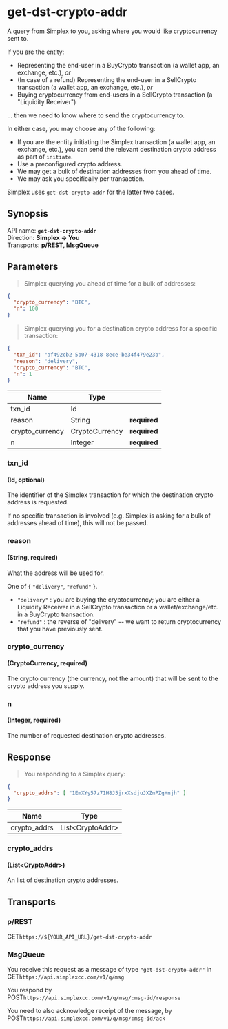 # get-dst-crypto-addr #

A query from Simplex to you, asking where you would like cryptocurrency sent to.

If you are the entity:

 * Representing the end-user in a BuyCrypto transaction (a wallet app, an exchange, etc.), _or_
 * (In case of a refund) Representing the end-user in a SellCrypto transaction (a wallet app, an exchange, etc.), _or_
 * Buying cryptocurrency from end-users in a SellCrypto transaction (a "Liquidity Receiver")

... then we need to know where to send the cryptocurrency to.

In either case, you may choose any of the following:

 * If you are the entity initiating the Simplex transaction (a wallet app, an exchange, etc.), you can send the relevant destination crypto address as part of `initiate`.
 * Use a preconfigured crypto address.
 * We may get a bulk of destination addresses from you ahead of time.
 * We may ask you specifically per transaction.

Simplex uses `get-dst-crypto-addr` for the latter two cases.

## Synopsis ##

API name: **`get-dst-crypto-addr`**  
Direction: **Simplex &rarr; You**  
Transports: **p/REST, MsgQueue**

## Parameters ##

> Simplex querying you ahead of time for a bulk of addresses:

```json
{
  "crypto_currency": "BTC",
  "n": 100
}
```

> Simplex querying you for a destination crypto address for a specific transaction:

```json
{
  "txn_id": "af492cb2-5b07-4318-8ece-be34f479e23b",
  "reason": "delivery",
  "crypto_currency": "BTC",
  "n": 1
}
```

Name            | Type           |   |
--------------- | -------------- | - |
txn_id          | Id             |
reason          | String         | **required**
crypto_currency | CryptoCurrency | **required**
n               | Integer        | **required**

### txn_id ###
#### (Id, optional)

The identifier of the Simplex transaction for which the destination crypto address is requested.

If no specific transaction is involved (e.g. Simplex is asking for a bulk of addresses ahead of time), this will not be passed.

### reason ###
#### (String, **required**)

What the address will be used for.

One of { `"delivery"`, `"refund"` }.

 * `"delivery"` : you are buying the cryptocurrency; you are either a Liquidity Receiver in a SellCrypto transaction or a wallet/exchange/etc. in a BuyCrypto transaction.
 * `"refund"` : the reverse of "delivery" -- we want to return cryptocurrency that you have previously sent.

### crypto_currency ###
#### (CryptoCurrency, **required**)

The crypto currency (the currency, not the amount) that will be sent to the crypto address you supply.

### n ###
#### (Integer, **required**)

The number of requested destination crypto addresses.

## Response ##

> You responding to a Simplex query:

```json
{
  "crypto_addrs": [ "1EmXYy57z71H8J5jrxXsdjuJXZnPZgHnjh" ]
}
```

Name         | Type
------------ | ----
crypto_addrs | List\<CryptoAddr\>

### crypto_addrs ###
#### (List\<CryptoAddr\>)

An list of destination crypto addresses.

## Transports ##

### p/REST ###

<span class="http-verb http-get">GET</span>`https://${YOUR_API_URL}/get-dst-crypto-addr`

### MsgQueue ###

You receive this request as a message of type `"get-dst-crypto-addr"` in  
<span class="http-verb http-get">GET</span>`https://api.simplexcc.com/v1/q/msg`

You respond by  
<span class="http-verb http-post">POST</span>`https://api.simplexcc.com/v1/q/msg/:msg-id/response`

You need to also acknowledge receipt of the message, by  
<span class="http-verb http-post">POST</span>`https://api.simplexcc.com/v1/q/msg/:msg-id/ack`

[modeline]: # ( vim: set ts=2 sw=2 expandtab wrap linebreak: )

